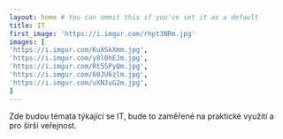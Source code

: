 ```yaml
---
layout: home # You can ommit this if you've set it as a default
title: IT
first_image: 'https://i.imgur.com/rhpt3NRm.jpg'
images: [
'https://i.imgur.com/KuXSkXmm.jpg',
'https://i.imgur.com/y8l0hEJm.jpg',
'https://i.imgur.com/Rt5SPyQm.jpg',
'https://i.imgur.com/60JU6zlm.jpg',
'https://i.imgur.com/uXNJuG2m.jpg',
]
---
```


Zde budou témata týkající se IT, bude to zaměřené na praktické využití a pro širší veřejnost.
